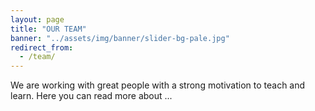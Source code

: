 ```yaml
---
layout: page
title: "OUR TEAM"
banner: "../assets/img/banner/slider-bg-pale.jpg"
redirect_from:
  - /team/
---
```


We are working with great people with a strong motivation to teach and learn. Here you can read more about ...


